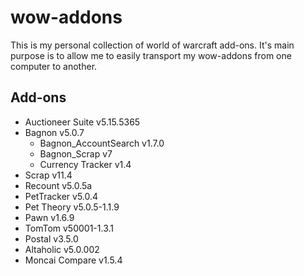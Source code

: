 # wow-addons
This is my personal collection of world of warcraft add-ons.  It's main purpose is to allow me to easily transport my wow-addons from one computer to another.

## Add-ons
* Auctioneer Suite v5.15.5365
* Bagnon v5.0.7
	* Bagnon_AccountSearch v1.7.0
	* Bagnon_Scrap v7
	* Currency Tracker v1.4
* Scrap v11.4
* Recount v5.0.5a
* PetTracker v5.0.4
* Pet Theory v5.0.5-1.1.9
* Pawn v1.6.9
* TomTom v50001-1.3.1
* Postal v3.5.0
* Altaholic v5.0.002
* Moncai Compare v1.5.4


